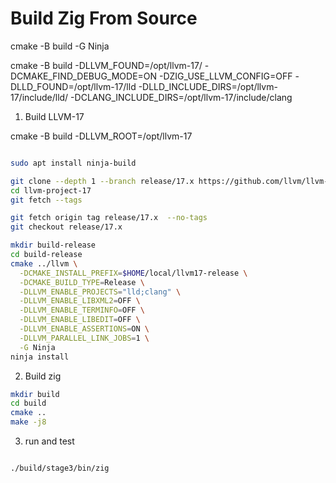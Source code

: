 # Build Zig From Source


cmake -B build -G Ninja 

cmake -B build -DLLVM_FOUND=/opt/llvm-17/ -DCMAKE_FIND_DEBUG_MODE=ON -DZIG_USE_LLVM_CONFIG=OFF -DLLD_FOUND=/opt/llvm-17/lld -DLLD_INCLUDE_DIRS=/opt/llvm-17/include/lld/ -DCLANG_INCLUDE_DIRS=/opt/llvm-17/include/clang

1. Build LLVM-17

cmake -B build -DLLVM_ROOT=/opt/llvm-17

```bash

sudo apt install ninja-build

git clone --depth 1 --branch release/17.x https://github.com/llvm/llvm-project llvm-project-17
cd llvm-project-17
git fetch --tags

git fetch origin tag release/17.x  --no-tags
git checkout release/17.x

mkdir build-release
cd build-release
cmake ../llvm \
  -DCMAKE_INSTALL_PREFIX=$HOME/local/llvm17-release \
  -DCMAKE_BUILD_TYPE=Release \
  -DLLVM_ENABLE_PROJECTS="lld;clang" \
  -DLLVM_ENABLE_LIBXML2=OFF \
  -DLLVM_ENABLE_TERMINFO=OFF \
  -DLLVM_ENABLE_LIBEDIT=OFF \
  -DLLVM_ENABLE_ASSERTIONS=ON \
  -DLLVM_PARALLEL_LINK_JOBS=1 \
  -G Ninja
ninja install


```


2. Build zig

```bash
mkdir build
cd build
cmake ..
make -j8
```

3. run and test


```bash

./build/stage3/bin/zig


```